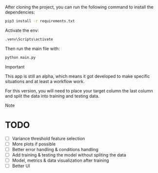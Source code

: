 After cloning the project, you can run the following command to install the dependencies:

```bash
pip3 install -r requirements.txt
```

Activate the env:

```bash
.venv\Scripts\activate
```

Then run the main file with:

```bash
python main.py
```

> [!IMPORTANT]
> This app is still an alpha, which means it got developed to make specific situations and at least a workflow work.
>
> For this version, you will need to place your target column the last column and split the data into training and testing data.

> [!NOTE]
>
> # TODO
>
> - [ ] Variance threshold feature selection
> - [ ] More plots if possible
> - [ ] Better error handling & conditions handling
> - [ ] Add training & testing the model without spliting the data
> - [ ] Model, metrics & data visualization after training
> - [ ] Better UI
